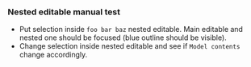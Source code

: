 ### Nested editable manual test

* Put selection inside `foo bar baz` nested editable. Main editable and nested one should be focused (blue outline should be visible).
* Change selection inside nested editable and see if `Model contents` change accordingly.
